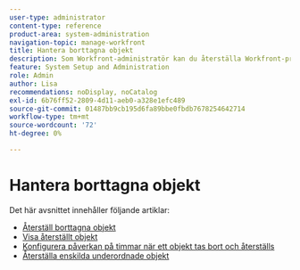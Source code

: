 ```yaml
---
user-type: administrator
content-type: reference
product-area: system-administration
navigation-topic: manage-workfront
title: Hantera borttagna objekt
description: Som Workfront-administratör kan du återställa Workfront-projekt, -uppgifter, -utgåvor, -dokument och -mallar om de har tagits bort under de senaste 30 dagarna. När du återställer ett objekt återställs även alla dess underordnade objekt och fält.
feature: System Setup and Administration
role: Admin
author: Lisa
recommendations: noDisplay, noCatalog
exl-id: 6b76ff52-2809-4d11-aeb0-a328e1efc489
source-git-commit: 01487bb9cb195d6fa89bbe0fbdb7678254642714
workflow-type: tm+mt
source-wordcount: '72'
ht-degree: 0%

---
```


# Hantera borttagna objekt

Det här avsnittet innehåller följande artiklar:

* [Återställ borttagna objekt](../../../administration-and-setup/manage-workfront/manage-deleted-items/restore-deleted-items.md)
* [Visa återställt objekt](../../../administration-and-setup/manage-workfront/manage-deleted-items/view-restored-items.md)
* [Konfigurera påverkan på timmar när ett objekt tas bort och återställs](../../../administration-and-setup/manage-workfront/manage-deleted-items/configure-how-hours-affected-when-obj-deleted-restored.md)
* [Återställa enskilda underordnade objekt](../../../administration-and-setup/manage-workfront/manage-deleted-items/restoring-individual-child-objects.md)
